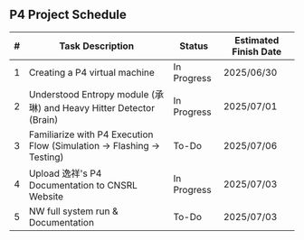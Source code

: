 ## P4 Project Schedule

| #  | Task Description                                                        | Status         | Estimated Finish Date |
|:--:|-------------------------------------------------------------------------|----------------|------------------------|
| 1  | Creating a P4 virtual machine                                           | In Progress           | 2025/06/30             |
| 2  | Understood Entropy module (承琳) and Heavy Hitter Detector (Brain)     | In Progress    | 2025/07/01             |
| 3  | Familiarize with P4 Execution Flow (Simulation → Flashing → Testing)   | To-Do    | 2025/07/06             |
| 4  | Upload 逸祥's P4 Documentation to CNSRL Website                         | In Progress          | 2025/07/03             |
| 5  | NW full system run & Documentation                         | To-Do          | 2025/07/03             |
